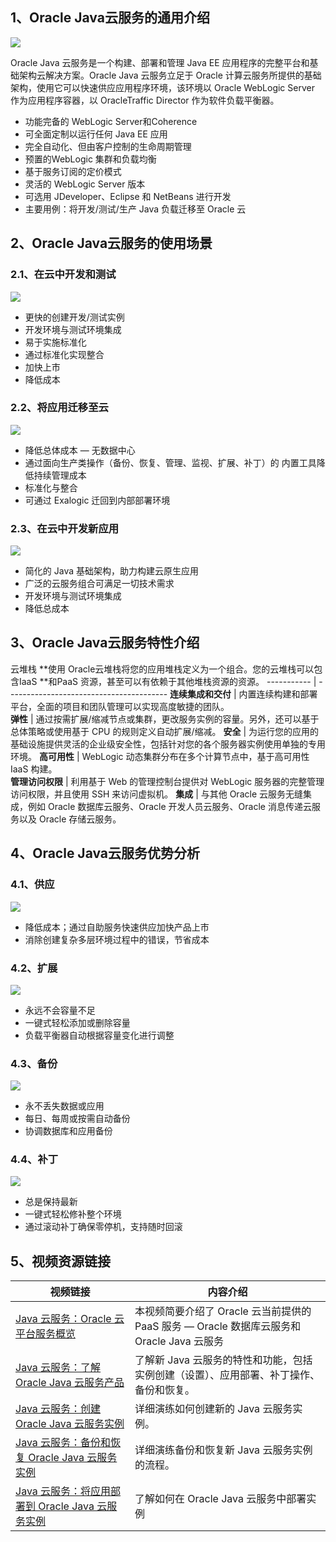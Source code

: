## 1、Oracle Java云服务的通用介绍

![](https://public-supply-service.oss-cn-beijing.aliyuncs.com/public_dev_supplier/f109c5c2-a231-457d-a918-770261176fd9.png)

Oracle Java 云服务是一个构建、部署和管理 Java EE 应用程序的完整平台和基础架构云解决方案。Oracle Java 云服务立足于 Oracle 计算云服务所提供的基础架构，使用它可以快速供应应用程序环境，该环境以 Oracle WebLogic Server 作为应用程序容器，以 OracleTraffic Director 作为软件负载平衡器。

- 功能完备的 WebLogic Server和Coherence
- 可全面定制以运行任何 Java EE 应用
- 完全自动化、但由客户控制的生命周期管理
- 预置的WebLogic 集群和负载均衡
- 基于服务订阅的定价模式
- 灵活的 WebLogic Server 版本
- 可选用 JDeveloper、Eclipse 和 NetBeans 进行开发
- 主要用例：将开发/测试/生产 Java 负载迁移至 Oracle 云

## 2、Oracle Java云服务的使用场景

### 2.1、在云中开发和测试

![](https://public-supply-service.oss-cn-beijing.aliyuncs.com/public_dev_supplier/fd9e1600-be51-4459-96cc-0de5e1f44dc3.png)

- 更快的创建开发/测试实例
- 开发环境与测试环境集成
- 易于实施标准化
- 通过标准化实现整合
- 加快上市
- 降低成本

### 2.2、将应用迁移至云

![](https://public-supply-service.oss-cn-beijing.aliyuncs.com/public_dev_supplier/60fa8487-057c-4a13-8c4d-784ba31bc9e1.png)

- 降低总体成本 — 无数据中心
- 通过面向生产类操作（备份、恢复、管理、监视、扩展、补丁）的 内置工具降低持续管理成本
- 标准化与整合
- 可通过 Exalogic 迁回到内部部署环境

### 2.3、在云中开发新应用

![](https://public-supply-service.oss-cn-beijing.aliyuncs.com/public_dev_supplier/349124d1-29b0-4d55-95fc-ecf7734683f7.png)

- 简化的 Java 基础架构，助力构建云原生应用
- 广泛的云服务组合可满足一切技术需求
- 开发环境与测试环境集成
- 降低总成本

## 3、Oracle Java云服务特性介绍

 云堆栈         **使用 Oracle云堆栈将您的应用堆栈定义为一个组合。您的云堆栈可以包含IaaS **和PaaS 资源，甚至可以有依赖于其他堆栈资源的资源。 
 ----------- | ---------------------------------------- 
 **连续集成和交付** | 内置连续构建和部署平台，全面的项目和团队管理可以实现高度敏捷的团队。       
 **弹性**      | 通过按需扩展/缩减节点或集群，更改服务实例的容量。另外，还可以基于总体策略或使用基于 CPU 的规则定义自动扩展/缩减。 
 **安全**      | 为运行您的应用的基础设施提供灵活的企业级安全性，包括针对您的各个服务器实例使用单独的专用环境。 
 **高可用性**    | WebLogic 动态集群分布在多个计算节点中，基于高可用性 IaaS 构建。  
 **管理访问权限**  | 利用基于 Web 的管理控制台提供对 WebLogic 服务器的完整管理访问权限，并且使用 SSH 来访问虚拟机。 
 **集成**      | 与其他 Oracle 云服务无缝集成，例如 Oracle 数据库云服务、Oracle 开发人员云服务、Oracle 消息传递云服务以及 Oracle 存储云服务。 

## 4、Oracle Java云服务优势分析

### 4.1、供应

![](https://public-supply-service.oss-cn-beijing.aliyuncs.com/public_dev_supplier/a8ceb9ac-6071-4069-89ed-380bc7f02b05.png)

- 降低成本；通过自助服务快速供应加快产品上市
- 消除创建复杂多层环境过程中的错误，节省成本

### 4.2、扩展

![](https://public-supply-service.oss-cn-beijing.aliyuncs.com/public_dev_supplier/0acbaf9f-9b68-4627-b824-ad002ceb79a7.png)

- 永远不会容量不足
- 一键式轻松添加或删除容量
- 负载平衡器自动根据容量变化进行调整

### 4.3、备份

![](https://public-supply-service.oss-cn-beijing.aliyuncs.com/public_dev_supplier/fb3cbf45-0fbc-4f8c-a0da-99692164a402.png)

- 永不丢失数据或应用
- 每日、每周或按需自动备份
- 协调数据库和应用备份

### 4.4、补丁

![](https://public-supply-service.oss-cn-beijing.aliyuncs.com/public_dev_supplier/edebb0be-ad53-42ae-b3a3-c33719a55b28.png)

- 总是保持最新
- 一键式轻松修补整个环境
- 通过滚动补丁确保零停机，支持随时回滚

## 5、视频资源链接

| 视频链接                                     | 内容介绍                                     |
| ---------------------------------------- | ---------------------------------------- |
| [Java  云服务：Oracle 云平台服务概览](https://www.youtube.com/embed/FLSG9XGsPtw?autoplay=1) | 本视频简要介绍了 Oracle 云当前提供的 PaaS 服务 — Oracle 数据库云服务和 Oracle Java  云服务 |
| [Java  云服务：了解 Oracle Java 云服务产品](https://www.youtube.com/embed/fWHQuV9482w?autoplay=1) | 了解新 Java 云服务的特性和功能，包括实例创建（设置）、应用部署、补丁操作、备份和恢复。 |
| [Java  云服务：创建 Oracle Java 云服务实例](https://www.youtube.com/embed/b3T_MuB-7WY?autoplay=1) | 详细演练如何创建新的 Java 云服务实例。                   |
| [Java  云服务：备份和恢复 Oracle Java 云服务实例](https://www.youtube.com/embed/lwkTiC5PiMU?autoplay=1) | 详细演练备份和恢复新 Java 云服务实例的流程。                |
| [Java  云服务：将应用部署到 Oracle Java 云服务实例](https://www.youtube.com/embed/T_DnKeGdXhA?autoplay=1) | 了解如何在 Oracle Java 云服务中部署实例               |

